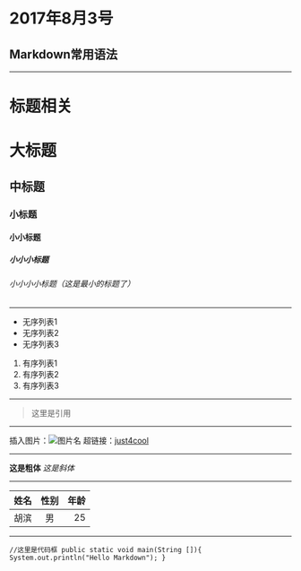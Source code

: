# 2017年8月3号
## Markdown常用语法

***
# 标题相关

# 大标题
## 中标题
### 小标题
#### 小小标题
##### 小小小标题
###### 小小小小标题（这是最小的标题了）

***

* 无序列表1
* 无序列表2
* 无序列表3

1. 有序列表1
2. 有序列表2
3. 有序列表3

***
> 这里是引用

***

插入图片：![图片名](图片链接)
超链接：[just4cool](http://www.just4cool.com)

***
**这是粗体**
*这是斜体*

***
|姓名|性别|年龄|
|----|:--:|---:|
|胡滨|男  |25  |

***
`//这里是代码框
    public static void main(String []){
        System.out.println("Hello Markdown");
    }`

